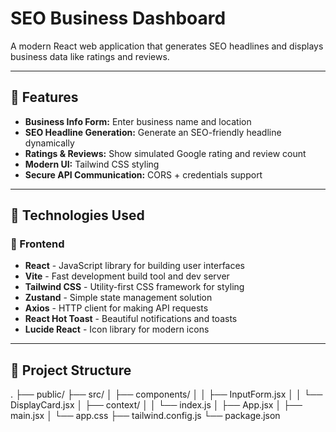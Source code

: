 # SEO Business Dashboard

A modern React web application that generates SEO headlines and displays business data like ratings and reviews.

---

## 🚀 Features

- **Business Info Form:** Enter business name and location
- **SEO Headline Generation:** Generate an SEO-friendly headline dynamically
- **Ratings & Reviews:** Show simulated Google rating and review count
- **Modern UI:** Tailwind CSS styling
- **Secure API Communication:** CORS + credentials support

---

## 📘 Technologies Used

### 🎨 Frontend
- **React** - JavaScript library for building user interfaces
- **Vite** - Fast development build tool and dev server
- **Tailwind CSS** - Utility-first CSS framework for styling
- **Zustand** - Simple state management solution
- **Axios** - HTTP client for making API requests
- **React Hot Toast** - Beautiful notifications and toasts
- **Lucide React** - Icon library for modern icons

---

## 📂 Project Structure
.
├── public/
├── src/
│ ├── components/
│ │ ├── InputForm.jsx
│ │ └── DisplayCard.jsx
│ ├── context/
│ │ └── index.js
│ ├── App.jsx
│ ├── main.jsx
│ └── app.css
├── tailwind.config.js
└── package.json

